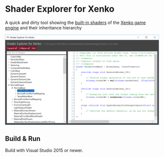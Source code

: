 # Shader Explorer for Xenko
A quick and dirty tool showing the [built-in shaders](http://doc.xenko.com/latest/manual/graphics/effects-and-shaders/shading-language/index.html) of the [Xenko game engine](http://www.xenko.com) and their inheritance hierarchy

<img src="XenkoShaderExplorer/Assets/Screenshot.png" alt="Screenshot" width="700px"/>

## Build & Run
Build with Visual Studio 2015 or newer.
